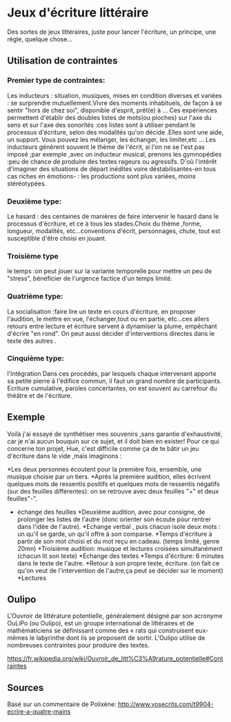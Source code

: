 # Jeux d'écriture littéraire

Des sortes de jeux littéraires, juste pour lancer l'écriture, un principe, une règle, quelque chose...

## Utilisation de contraintes

### Premier type de contraintes:

Les inducteurs : situation, musiques, mises en condition diverses et variées : se surprendre mutuellement.Vivre des moments inhabituels, de façon à se sentir "hors de chez soi", disponible d'esprit, prêt(e) à ...
Ces expériences permettent d'établir des doubles listes de mots(ou pioches) sur l'axe du sens et sur l'axe des sonorités :ces listes sont à utiliser pendant le processus d'écriture, selon des modalités qu'on décide .Elles sont une aide, un support.
Vous pouvez les mélanger, les échanger, les limiter,etc ...
Les inducteurs génèrent souvent le thème de l'écrit, si l'on ne se l'est pas imposé ;par exemple ,avec un inducteur musical, prenons les gymnopédies :peu de chance de produire des textes rageurs ou agressifs.
D'où l'intérêt d'imaginer des situations de départ inédites voire déstabilisantes-en tous cas riches en émotions- : les productions sont plus variées, moins stéréotypées.

### Deuxième type:
Le hasard : des centaines de manières de faire intervenir le hasard dans le processus d'écriture, et ce à tous les stades.Choix du thème ,forme, longueur, modalités, etc...conventions d'écrit, personnages, chute, tout est susceptible d'être choisi en jouant.

### Troisième type
le temps :on peut jouer sur la variante temporelle pour mettre un peu de "stress", bénéficier de l'urgence factice d'un temps limité.

### Quatrième type:
La socialisation :faire lire un texte en cours d'écriture, en proposer l'audition, le mettre en vue, l'échanger,tout ou en partie, etc...ces allers retours entre lecture et écriture servent à dynamiser la plume, empêchant d'écrire "en rond".
On peut aussi décider d'interventions directes dans le texte des autres .

### Cinquième type:
l'intégration
Dans ces procédés, par lesquels chaque intervenant apporte sa petite pierre à l'édifice commun, il faut un grand nombre de participants.
Ecriture cumulative, paroles concertantes, on est souvent au carrefour du théâtre et de l'écriture.

## Exemple

Voilà j'ai essayé de synthétiser mes souvenirs ,sans garantie d'exhaustivité, car je n'ai aucun bouquin sur ce sujet, et il doit bien en exister!
Pour ce qui concerne ton projet, Hue, c'est difficile comme ça de te bâtir un jeu d'écriture dans le vide ,mais imaginons :

*Les deux personnes écoutent pour la première fois, ensemble, une musique choisie par un tiers.
*Après la première audition, elles écrivent quelques mots de ressentis positifs et quelques mots de ressentis négatifs (sur des feuilles différentes): on se retrouve avec deux feuilles "+" et deux feuilles"-".
* échange des feuilles
*Deuxième audition, avec pour consigne, de prolonger les listes de l'autre (donc orienter son écoute pour rentrer dans l'idée de l'autre).
*Echange verbal , puis chacun isole deux mots : un qu'il se garde, un qu'il offre à son comparse.
*Temps d'écriture à partir de son mot choisi et du mot reçu en cadeau. (temps limité, genre 20mn)
*Troisième audition: musique et lectures croisées simultanément (chacun lit son texte)
*Echange des textes
*Temps d'écriture: 6 minutes dans le texte de l'autre.
*Retour à son propre texte, écriture. (on fait ce qu'on veut de l'intervention de l'autre,ça peut se décider sur le moment)
*Lectures

## Oulipo

L'Ouvroir de littérature potentielle, généralement désigné par son acronyme OuLiPo (ou Oulipo), est un groupe international de littéraires et de mathématiciens se définissant comme des « rats qui construisent eux-mêmes le labyrinthe dont ils se proposent de sortir. L'Oulipo utilise de nombreuses contraintes pour produire des textes.

https://fr.wikipedia.org/wiki/Ouvroir_de_litt%C3%A9rature_potentielle#Contraintes

## Sources

Basé sur un commentaire de Polixène:
http://www.vosecrits.com/t9904-ecrire-a-quatre-mains